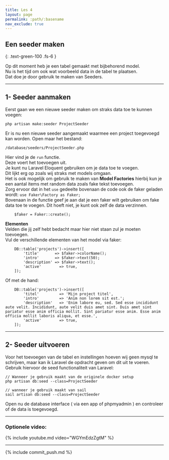 ```yaml
---
title: Les 4 
layout: page 
permalink: :path/:basename 
nav_exclude: true
---
```


## Een seeder maken
{: .text-green-100 .fs-6 }

Op dit moment heb je een tabel gemaakt met bijbehorend model.  
Nu is het tijd om ook wat voorbeeld data in de tabel te plaatsen.  
Dat doe je door gebruik te maken van Seeders.  

---
## 1- Seeder aanmaken
Eerst gaan we een nieuwe seeder maken om straks data toe te kunnen voegen:  
```shell
php artisan make:seeder ProjectSeeder
```

Er is nu een nieuwe seeder aangemaakt waarmee een project toegevoegd kan worden.
Open maar het bestand: 
```
/database/seeders/ProjectSeeder.php
```

Hier vind je de `run` functie.  
Deze voert het toevoegen uit.  
Je kunt nu Laravel Eloquent gebruiken om je data toe te voegen.  
Dit lijkt erg op zoals wij straks met models omgaan.  
Het is ook mogelijk om gebruik te maken van **Model Factories** hierbij kun je een aantal items met random data zoals fake tekst toevoegen.  
Zorg ervoor dat in het `use` gedeelte bovenaan de code ook de faker geladen wordt: ```use Faker\Factory as Faker; ```  
Bovenaan in de functie geef je aan dat je een faker wilt gebruiken om fake data toe te voegen. Dit hoeft niet, je kunt ook zelf de data verzinnen.  
```shell
    $faker = Faker::create();
```

**Elementen**  
Velden die jij zelf hebt bedacht maar hier niet staan zul je moeten toevoegen.   
Vul de verschillende elementen van het model via faker:   
```shell
    DB::table('projects')->insert([
        'title'       => $faker->colorName();
        'intro'       => $faker->text(50);
        'description' => $faker->text();
        'active'        => true,
    ]);
```
Of met de hand:
```shell
    DB::table('projects')->insert([
        'titel'         => 'Mijn project titel',
        'intro'         => 'Anim non lorem sit est.';
        'description'   => 'Enim labore eu, sed. Sed esse incididunt aute velit. Incididunt, aute velit duis amet sint. Duis amet sint pariatur esse anim officia mollit. Sint pariatur esse anim. Esse anim officia mollit laboris aliqua, et esse.',
        'active'        => true,
    ]);
```


---
## 2- Seeder uitvoeren
Voor het toevoegen van de tabel en instellingen hoeven wij geen mysql te schrijven, maar kan ik Laravel de opdracht geven om dit uit te voeren. 
Gebruik hiervoor de seed functionaliteit van Laravel:
```shell
// Wanneer je gebruik maakt van de originele docker setup
php artisan db:seed --class=ProjectSeeder
```
```shell
// wanneer je gebruik maakt van sail
sail artisan db:seed --class=ProjectSeeder
```

Open nu de database interface ( via een app of phpmyadmin ) en controleer of de data is toegevoegd. 

---
### Optionele video:
{% include youtube.md video="WGYmEdzZgtM" %}

---

{% include commit_push.md %}


